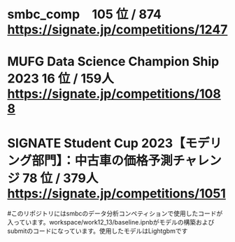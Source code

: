 # smbc_comp　105 位 / 874 https://signate.jp/competitions/1247
# MUFG Data Science Champion Ship 2023  16 位 / 159人　https://signate.jp/competitions/1088
# SIGNATE Student Cup 2023【モデリング部門】：中古車の価格予測チャレンジ  78 位 / 379人　https://signate.jp/competitions/1051
#このリポジトリにはsmbcのデータ分析コンペティションで使用したコードが入っています。workspace/work12_13/baseline.ipnbがモデルの構築およびsubmitのコードになっています。使用したモデルはLightgbmです
